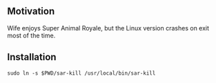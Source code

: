 ## Motivation

Wife enjoys Super Animal Royale, but the Linux version crashes on exit most of
the time.


## Installation

```
sudo ln -s $PWD/sar-kill /usr/local/bin/sar-kill
```
